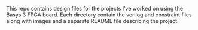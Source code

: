 This repo contains design files for the projects I’ve worked on using the Basys 3 FPGA board.
Each directory contain the verilog and constraint files along with images and a separate README file describing the project.
